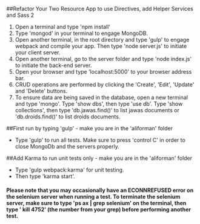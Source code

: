 ##Refactor Your Two Resource App to use Directives, add Helper Services and Sass 2

1. Open a terminal and type 'npm install'
2. Type 'mongod' in your terminal to engage MongoDB.
3. Open another terminal, in the root directory and type 'gulp' to engage webpack and compile your app.  Then type 'node server.js' to initiate your client server.
4. Open another terminal, go to the server folder and type 'node index.js' to initiate the back-end server.
5. Open your browser and type 'localhost:5000' to your browser address bar.
6. CRUD operations are performed by clicking the 'Create', 'Edit', 'Update' and 'Delete' buttons.
7. To ensure data are being saved in the database, open a new terminal and type 'mongo'.  Type 'show dbs', then type 'use db'. Type 'show collections', then type 'db.jawas.find()' to list jawas documents or 'db.droids.find()' to list droids documents.

##First run by typing 'gulp' - make you are in the 'aliforman' folder
- Type 'gulp' to run all tests. Make sure to press 'control C' in order to close MongoDb and the servers properly.

##Add Karma to run unit tests only - make you are in the 'aliforman' folder
- Type 'gulp webpack:karma' for unit testing.
- Then type 'karma start'.

#### Please note that you may occasionally have an ECONNREFUSED error on the selenium server when running a test. To terminate the selenium server, make sure to type 'ps ax | grep selenium' on the terminal, then type ' kill 4752' (the number from your grep) before performing another test.
